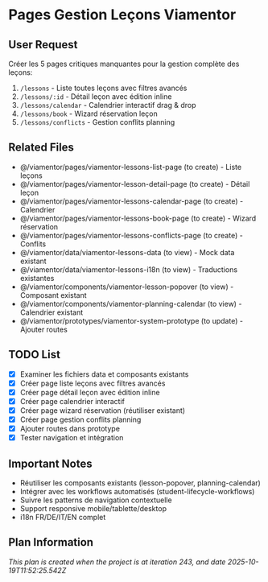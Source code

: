 # Pages Gestion Leçons Viamentor

## User Request
Créer les 5 pages critiques manquantes pour la gestion complète des leçons:
1. `/lessons` - Liste toutes leçons avec filtres avancés
2. `/lessons/:id` - Détail leçon avec édition inline
3. `/lessons/calendar` - Calendrier interactif drag & drop
4. `/lessons/book` - Wizard réservation leçon
5. `/lessons/conflicts` - Gestion conflits planning

## Related Files
- @/viamentor/pages/viamentor-lessons-list-page (to create) - Liste leçons
- @/viamentor/pages/viamentor-lesson-detail-page (to create) - Détail leçon
- @/viamentor/pages/viamentor-lessons-calendar-page (to create) - Calendrier
- @/viamentor/pages/viamentor-lessons-book-page (to create) - Wizard réservation
- @/viamentor/pages/viamentor-lessons-conflicts-page (to create) - Conflits
- @/viamentor/data/viamentor-lessons-data (to view) - Mock data existant
- @/viamentor/data/viamentor-lessons-i18n (to view) - Traductions existantes
- @/viamentor/components/viamentor-lesson-popover (to view) - Composant existant
- @/viamentor/components/viamentor-planning-calendar (to view) - Calendrier existant
- @/viamentor/prototypes/viamentor-system-prototype (to update) - Ajouter routes

## TODO List
- [x] Examiner les fichiers data et composants existants
- [x] Créer page liste leçons avec filtres avancés
- [x] Créer page détail leçon avec édition inline
- [x] Créer page calendrier interactif
- [x] Créer page wizard réservation (réutiliser existant)
- [x] Créer page gestion conflits planning
- [x] Ajouter routes dans prototype
- [x] Tester navigation et intégration

## Important Notes
- Réutiliser les composants existants (lesson-popover, planning-calendar)
- Intégrer avec les workflows automatisés (student-lifecycle-workflows)
- Suivre les patterns de navigation contextuelle
- Support responsive mobile/tablette/desktop
- i18n FR/DE/IT/EN complet

  
## Plan Information
*This plan is created when the project is at iteration 243, and date 2025-10-19T11:52:25.542Z*
